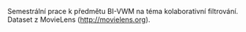 Semestrální prace k předmětu BI-VWM na téma kolaborativní filtrování. Dataset z MovieLens (http://movielens.org).
